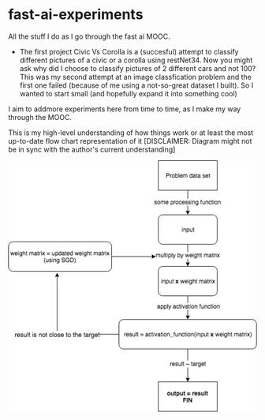 # fast-ai-experiments
All the stuff I do as I go through the fast ai MOOC. 

- The first project Civic Vs Corolla is a (succesful) attempt to classify different pictures of a civic or a corolla
using restNet34. Now you might ask why did I choose to classify pictures of 2 different cars and not 100? 
This was my second attempt at an image classfication problem and the first one failed (because of me using a not-so-great 
dataset I built). So I wanted to start small (and hopefully expand it into something cool)

I aim to addmore experiments here from time to time, as I make my way through the MOOC. 

This is my high-level understanding of how things work or at least the most up-to-date flow chart representation of it
[DISCLAIMER: Diagram might not be in sync with the author's current understanding]

![why flowcharts? because they are awesome, and don't you wish everything was simply described by a flowchart](https://github.com/kshitijng/fast-ai-experiments/blob/master/ELI18-Neural%20Networks%20to%20myself.png)
